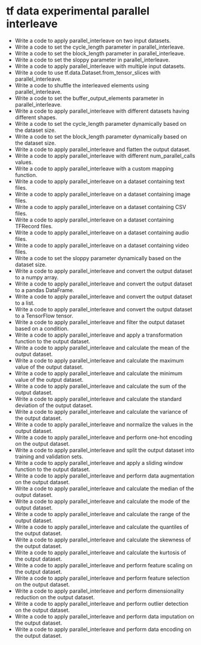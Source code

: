 # tf data experimental parallel interleave

- Write a code to apply parallel_interleave on two input datasets.
- Write a code to set the cycle_length parameter in parallel_interleave.
- Write a code to set the block_length parameter in parallel_interleave.
- Write a code to set the sloppy parameter in parallel_interleave.
- Write a code to apply parallel_interleave with multiple input datasets.
- Write a code to use tf.data.Dataset.from_tensor_slices with parallel_interleave.
- Write a code to shuffle the interleaved elements using parallel_interleave.
- Write a code to set the buffer_output_elements parameter in parallel_interleave.
- Write a code to apply parallel_interleave with different datasets having different shapes.
- Write a code to set the cycle_length parameter dynamically based on the dataset size.
- Write a code to set the block_length parameter dynamically based on the dataset size.
- Write a code to apply parallel_interleave and flatten the output dataset.
- Write a code to apply parallel_interleave with different num_parallel_calls values.
- Write a code to apply parallel_interleave with a custom mapping function.
- Write a code to apply parallel_interleave on a dataset containing text files.
- Write a code to apply parallel_interleave on a dataset containing image files.
- Write a code to apply parallel_interleave on a dataset containing CSV files.
- Write a code to apply parallel_interleave on a dataset containing TFRecord files.
- Write a code to apply parallel_interleave on a dataset containing audio files.
- Write a code to apply parallel_interleave on a dataset containing video files.
- Write a code to set the sloppy parameter dynamically based on the dataset size.
- Write a code to apply parallel_interleave and convert the output dataset to a numpy array.
- Write a code to apply parallel_interleave and convert the output dataset to a pandas DataFrame.
- Write a code to apply parallel_interleave and convert the output dataset to a list.
- Write a code to apply parallel_interleave and convert the output dataset to a TensorFlow tensor.
- Write a code to apply parallel_interleave and filter the output dataset based on a condition.
- Write a code to apply parallel_interleave and apply a transformation function to the output dataset.
- Write a code to apply parallel_interleave and calculate the mean of the output dataset.
- Write a code to apply parallel_interleave and calculate the maximum value of the output dataset.
- Write a code to apply parallel_interleave and calculate the minimum value of the output dataset.
- Write a code to apply parallel_interleave and calculate the sum of the output dataset.
- Write a code to apply parallel_interleave and calculate the standard deviation of the output dataset.
- Write a code to apply parallel_interleave and calculate the variance of the output dataset.
- Write a code to apply parallel_interleave and normalize the values in the output dataset.
- Write a code to apply parallel_interleave and perform one-hot encoding on the output dataset.
- Write a code to apply parallel_interleave and split the output dataset into training and validation sets.
- Write a code to apply parallel_interleave and apply a sliding window function to the output dataset.
- Write a code to apply parallel_interleave and perform data augmentation on the output dataset.
- Write a code to apply parallel_interleave and calculate the median of the output dataset.
- Write a code to apply parallel_interleave and calculate the mode of the output dataset.
- Write a code to apply parallel_interleave and calculate the range of the output dataset.
- Write a code to apply parallel_interleave and calculate the quantiles of the output dataset.
- Write a code to apply parallel_interleave and calculate the skewness of the output dataset.
- Write a code to apply parallel_interleave and calculate the kurtosis of the output dataset.
- Write a code to apply parallel_interleave and perform feature scaling on the output dataset.
- Write a code to apply parallel_interleave and perform feature selection on the output dataset.
- Write a code to apply parallel_interleave and perform dimensionality reduction on the output dataset.
- Write a code to apply parallel_interleave and perform outlier detection on the output dataset.
- Write a code to apply parallel_interleave and perform data imputation on the output dataset.
- Write a code to apply parallel_interleave and perform data encoding on the output dataset.